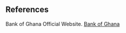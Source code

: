 ## References
Bank of Ghana Official Website. [Bank of Ghana](https://www.bog.gov.gh/treasury-and-the-markets/historical-interbank-fx-rates/)
